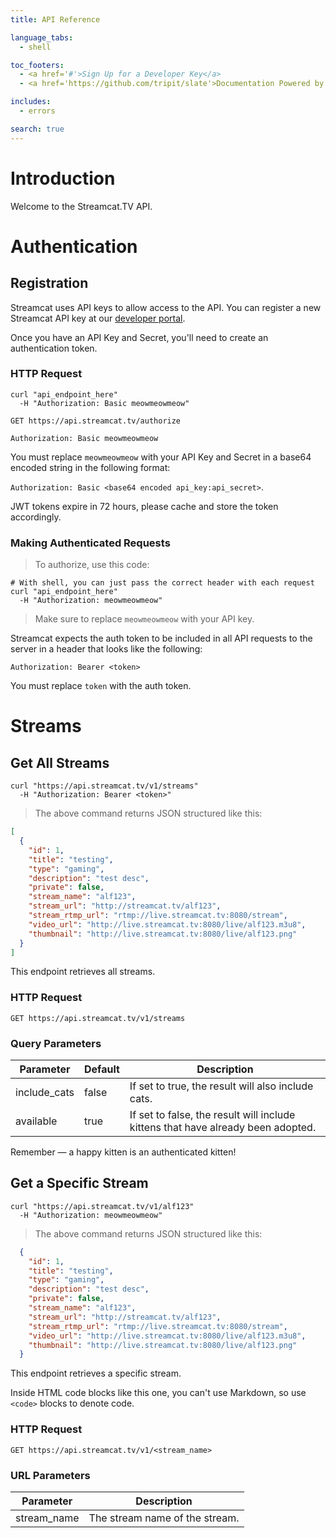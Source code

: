 ```yaml
---
title: API Reference

language_tabs:
  - shell

toc_footers:
  - <a href='#'>Sign Up for a Developer Key</a>
  - <a href='https://github.com/tripit/slate'>Documentation Powered by Slate</a>

includes:
  - errors

search: true
---
```


# Introduction

Welcome to the Streamcat.TV API.

# Authentication


## Registration

Streamcat uses API keys to allow access to the API. You can register a new Streamcat API key at our [developer portal](http://streamcat.tv/developers).

Once you have an API Key and Secret, you'll need to create an authentication token.

### HTTP Request

```shell
curl "api_endpoint_here"
  -H "Authorization: Basic meowmeowmeow"
```

`GET https://api.streamcat.tv/authorize`

`Authorization: Basic meowmeowmeow`

You must replace <code>meowmeowmeow</code> with your API Key and Secret in a base64 encoded string in the following format:

`Authorization: Basic <base64 encoded api_key:api_secret>`.

<aside class="notice">
JWT tokens expire in 72 hours, please cache and store the token accordingly.
</aside>

### Making Authenticated Requests
> To authorize, use this code:


```shell
# With shell, you can just pass the correct header with each request
curl "api_endpoint_here"
  -H "Authorization: meowmeowmeow"
```

> Make sure to replace `meowmeowmeow` with your API key.

Streamcat expects the auth token to be included in all API requests to the server in a header that looks like the following:

`Authorization: Bearer <token>`

<aside class="notice">
You must replace <code>token</code> with the auth token.
</aside>

# Streams

## Get All Streams

```shell
curl "https://api.streamcat.tv/v1/streams"
  -H "Authorization: Bearer <token>"
```

> The above command returns JSON structured like this:

```json
[
  {
    "id": 1,
    "title": "testing",
    "type": "gaming",
    "description": "test desc",
    "private": false,
    "stream_name": "alf123",
    "stream_url": "http://streamcat.tv/alf123",
    "stream_rtmp_url": "rtmp://live.streamcat.tv:8080/stream",
    "video_url": "http://live.streamcat.tv:8080/live/alf123.m3u8",
    "thumbnail": "http://live.streamcat.tv:8080/live/alf123.png"
  }
]
```

This endpoint retrieves all streams.

### HTTP Request

`GET https://api.streamcat.tv/v1/streams`

### Query Parameters

Parameter | Default | Description
--------- | ------- | -----------
include_cats | false | If set to true, the result will also include cats.
available | true | If set to false, the result will include kittens that have already been adopted.

<aside class="success">
Remember — a happy kitten is an authenticated kitten!
</aside>

## Get a Specific Stream

```shell
curl "https://api.streamcat.tv/v1/alf123"
  -H "Authorization: meowmeowmeow"
```

> The above command returns JSON structured like this:

```json
  {
    "id": 1,
    "title": "testing",
    "type": "gaming",
    "description": "test desc",
    "private": false,
    "stream_name": "alf123",
    "stream_url": "http://streamcat.tv/alf123",
    "stream_rtmp_url": "rtmp://live.streamcat.tv:8080/stream",
    "video_url": "http://live.streamcat.tv:8080/live/alf123.m3u8",
    "thumbnail": "http://live.streamcat.tv:8080/live/alf123.png"
  }
```

This endpoint retrieves a specific stream.

<aside class="warning">Inside HTML code blocks like this one, you can't use Markdown, so use <code>&lt;code&gt;</code> blocks to denote code.</aside>

### HTTP Request

`GET https://api.streamcat.tv/v1/<stream_name>`

### URL Parameters

Parameter | Description
--------- | -----------
stream_name | The stream name of the stream.
